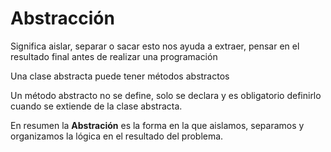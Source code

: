 # Abstracción

Significa aislar, separar o sacar esto nos ayuda a extraer, pensar  en el resultado final antes de realizar una programación

Una clase abstracta puede tener métodos abstractos

Un método abstracto no se define, solo se declara y es obligatorio definirlo cuando se extiende de la clase abstracta.


En resumen la **Abstración** es la forma en la que aislamos, separamos y organizamos la lógica en el resultado del problema.